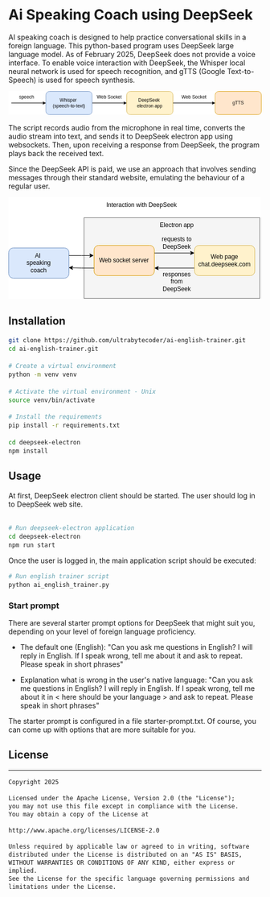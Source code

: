 # Ai Speaking Coach using DeepSeek

AI speaking coach is designed to help practice conversational skills in a foreign language. This python-based program uses DeepSeek large language model. As of February 2025, DeepSeek does not provide a voice interface. To enable voice interaction with DeepSeek, the Whisper local neural network is used for speech recognition, and gTTS (Google Text-to-Speech) is used for speech synthesis.

![Diagram](./docs/diag1.png)

The script records audio from the microphone in real time, converts the audio stream into text, and sends it to DeepSeek electron app using websockets. Then, upon receiving a response from DeepSeek, the program plays back the received text.

Since the DeepSeek API is paid, we use an approach that involves sending messages through their standard website, emulating the behaviour of a regular user.

![Diagram](./docs/electron-wrapper.png)



## Installation

```bash
git clone https://github.com/ultrabytecoder/ai-english-trainer.git
cd ai-english-trainer.git

# Create a virtual environment
python -m venv venv

# Activate the virtual environment - Unix
source venv/bin/activate

# Install the requirements
pip install -r requirements.txt

cd deepseek-electron
npm install

```

## Usage

At first, DeepSeek electron client should be started. The user should log in to DeepSeek web site.
```bash

# Run deepseek-electron application
cd deepseek-electron
npm run start
```

Once the user is logged in, the main application script should be executed:

```bash
# Run english trainer script
python ai_english_trainer.py
```

### Start prompt

There are several starter prompt options for DeepSeek that might suit you, depending on your level of foreign language proficiency.

* The default one (English): "Can you ask me questions in English? I will reply in English. If I speak wrong, tell me about it and ask to repeat. Please speak in short phrases"

* Explanation what is wrong in the user's native language: "Can you ask me questions in English? I will reply in English. If I speak wrong, tell me about it in < here should be your language > and ask to repeat. Please speak in short phrases"

The starter prompt is configured in a file starter-prompt.txt. Of course, you can come up with options that are more suitable for you.

## License
-------

    Copyright 2025
    
    Licensed under the Apache License, Version 2.0 (the "License");
    you may not use this file except in compliance with the License.
    You may obtain a copy of the License at
    
    http://www.apache.org/licenses/LICENSE-2.0
    
    Unless required by applicable law or agreed to in writing, software
    distributed under the License is distributed on an "AS IS" BASIS,
    WITHOUT WARRANTIES OR CONDITIONS OF ANY KIND, either express or implied.
    See the License for the specific language governing permissions and
    limitations under the License.
